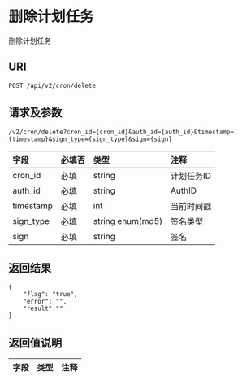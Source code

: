 # 删除计划任务

删除计划任务

## URI

```
POST /api/v2/cron/delete
```

## 请求及参数

```
/v2/cron/delete?cron_id={cron_id}&auth_id={auth_id}&timestamp={timestamp}&sign_type={sign_type}&sign={sign}
```

| **字段** | **必填否** | **类型** | **注释** |
| :--- | :--- | :--- | :--- |
| cron\_id | 必填 | string | 计划任务ID |
| auth\_id | 必填 | string | AuthID |
| timestamp | 必填 | int | 当前时间戳 |
| sign\_type | 必填 | string enum\(md5\) | 签名类型 |
| sign | 必填 | string | 签名 |

## 返回结果

```
{
    "flag": "true",
    "error": "",
    "result":""
}
```

## 返回值说明

| **字段** | **类型** | **注释** |
| :--- | :--- | :--- |




